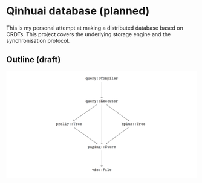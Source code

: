 # Qinhuai database (planned)

This is my personal attempt at making a distributed database based on CRDTs. This project covers the underlying storage engine and the synchronisation protocol.

## Outline (draft)

![](doc/design.png)
